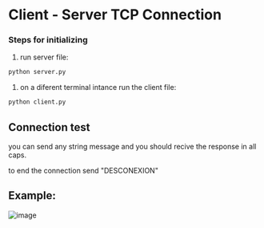 # Client - Server TCP Connection 

### Steps for initializing 


1. run server file:
```bash
python server.py
```
1. on a diferent terminal intance run the client file:
```bash
python client.py
```
##

## Connection test

you can send any string message and you should recive the response in all caps.

to end the connection send "DESCONEXION"

## Example: 

![image](https://github.com/user-attachments/assets/96dd0c8e-946d-4494-827d-7b126e0a85a6)
